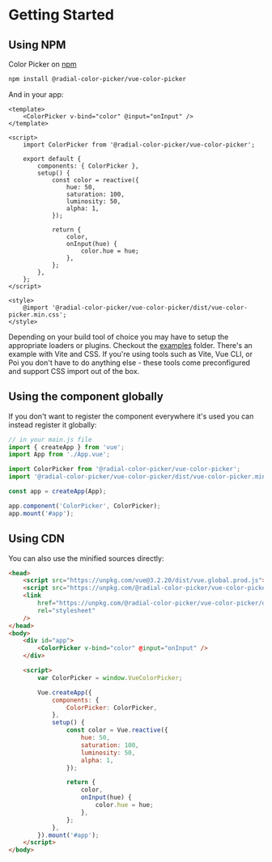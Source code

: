 # Getting Started

## Using NPM

Color Picker on [npm](https://www.npmjs.com/package/@radial-color-picker/vue-color-picker)

```bash
npm install @radial-color-picker/vue-color-picker
```

And in your app:

```vue
<template>
    <ColorPicker v-bind="color" @input="onInput" />
</template>

<script>
    import ColorPicker from '@radial-color-picker/vue-color-picker';

    export default {
        components: { ColorPicker },
        setup() {
            const color = reactive({
                hue: 50,
                saturation: 100,
                luminosity: 50,
                alpha: 1,
            });

            return {
                color,
                onInput(hue) {
                    color.hue = hue;
                },
            };
        },
    };
</script>

<style>
    @import '@radial-color-picker/vue-color-picker/dist/vue-color-picker.min.css';
</style>
```

Depending on your build tool of choice you may have to setup the appropriate loaders or plugins. Checkout the [examples](https://github.com/radial-color-picker/vue-color-picker/tree/master/examples) folder. There's an example with Vite and CSS. If you're using tools such as Vite, Vue CLI, or Poi you don't have to do anything else - these tools come preconfigured and support CSS import out of the box.

## Using the component globally

If you don't want to register the component everywhere it's used you can instead register it globally:

```js
// in your main.js file
import { createApp } from 'vue';
import App from './App.vue';

import ColorPicker from '@radial-color-picker/vue-color-picker';
import '@radial-color-picker/vue-color-picker/dist/vue-color-picker.min.css';

const app = createApp(App);

app.component('ColorPicker', ColorPicker);
app.mount('#app');
```

## Using CDN

You can also use the minified sources directly:

```html
<head>
    <script src="https://unpkg.com/vue@3.2.20/dist/vue.global.prod.js"></script>
    <script src="https://unpkg.com/@radial-color-picker/vue-color-picker/dist/vue-color-picker.umd.min.js"></script>
    <link
        href="https://unpkg.com/@radial-color-picker/vue-color-picker/dist/vue-color-picker.min.css"
        rel="stylesheet"
    />
</head>
<body>
    <div id="app">
        <ColorPicker v-bind="color" @input="onInput" />
    </div>

    <script>
        var ColorPicker = window.VueColorPicker;

        Vue.createApp({
            components: {
                ColorPicker: ColorPicker,
            },
            setup() {
                const color = Vue.reactive({
                    hue: 50,
                    saturation: 100,
                    luminosity: 50,
                    alpha: 1,
                });

                return {
                    color,
                    onInput(hue) {
                        color.hue = hue;
                    },
                };
            },
        }).mount('#app');
    </script>
</body>
```